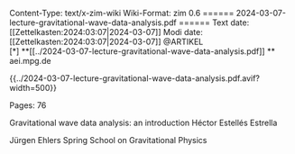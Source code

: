 Content-Type: text/x-zim-wiki
Wiki-Format: zim 0.6
====== 2024-03-07-lecture-gravitational-wave-data-analysis.pdf ======
Text date: [[Zettelkasten:2024:03:07|2024-03-07]] Modi date: [[Zettelkasten:2024:03:07|2024-03-07]]
@ARTIKEL  
[*] **[[../2024-03-07-lecture-gravitational-wave-data-analysis.pdf]] **
aei.mpg.de


{{../2024-03-07-lecture-gravitational-wave-data-analysis.pdf.avif?width=500}}

Pages:           76


Gravitational wave data analysis:
an introduction
Héctor Estellés Estrella

Jürgen Ehlers Spring School on Gravitational Physics


